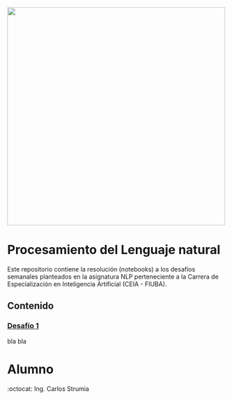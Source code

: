 <img src="https://github.com/FIUBA-Posgrado-Inteligencia-Artificial/procesamiento_lenguaje_natural/raw/main/logoFIUBA.jpg" width="500" align="center">

# Procesamiento del Lenguaje natural
Este repositorio contiene la resolución (notebooks) a los desafíos semanales planteados en la asignatura NLP perteneciente a la Carrera de Especialización en Inteligencia Artificial (CEIA - FIUBA).

## Contenido

### [Desafío 1](NLP/1a_word2vec.ipynb) 
bla bla

# Alumno
:octocat: Ing. Carlos Strumia
